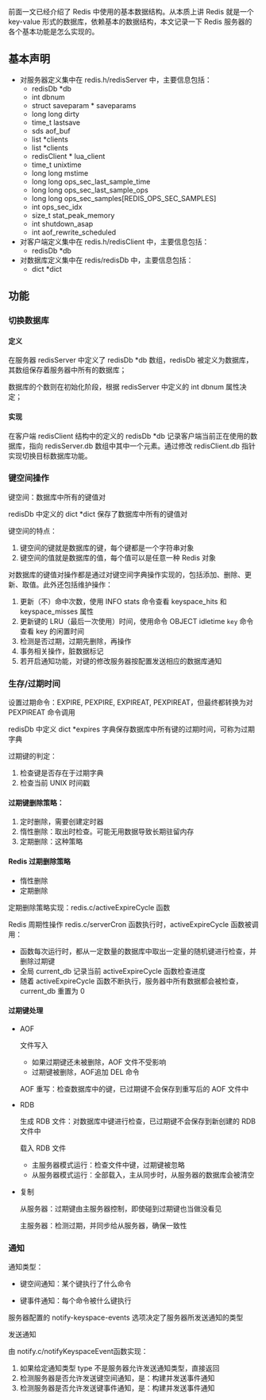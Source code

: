 前面一文已经介绍了 Redis 中使用的基本数据结构。从本质上讲 Redis 就是一个 key-value 形式的数据库，依赖基本的数据结构，本文记录一下 Redis 服务器的各个基本功能是怎么实现的。

## 基本声明

- 对服务器定义集中在 redis.h/redisServer 中，主要信息包括：
  - redisDb  *db
  - int dbnum
  - struct saveparam * saveparams
  - long long dirty
  - time_t lastsave
  - sds aof_buf
  - list *clients
  - list *clients
  - redisClient * lua_client
  - time_t unixtime
  - long long mstime
  - long long ops_sec_last_sample_time
  - long long ops_sec_last_sample_ops
  - long long ops_sec_samples[REDIS_OPS_SEC_SAMPLES]
  - int ops_sec_idx
  - size_t stat_peak_memory
  - int shutdown_asap
  - int aof_rewrite_scheduled
- 对客户端定义集中在 redis.h/redisClient 中，主要信息包括：
  - redisDb *db
- 对数据库定义集中在  redis/redisDb  中，主要信息包括：
  - dict *dict

## 功能

### 切换数据库

#### 定义

在服务器 redisServer 中定义了 redisDb  *db 数组，redisDb 被定义为数据库，其数组保存着服务器中所有的数据库；

数据库的个数则在初始化阶段，根据 redisServer 中定义的 int dbnum 属性决定；

#### 实现

在客户端 redisClient 结构中的定义的 redisDb *db 记录客户端当前正在使用的数据库，指向 redisServer.db 数组中其中一个元素。通过修改 redisClient.db 指针实现切换目标数据库功能。

### 键空间操作

键空间：数据库中所有的键值对

redisDb 中定义的 dict *dict 保存了数据库中所有的键值对

键空间的特点：

1. 键空间的键就是数据库的键，每个键都是一个字符串对象
2. 键空间的值就是数据库的值，每个值可以是任意一种 Redis 对象

对数据库的键值对操作都是通过对键空间字典操作实现的，包括添加、删除、更新、取值。此外还包括维护操作：

1. 更新（不）命中次数，使用 INFO stats 命令查看 keyspace_hits 和 keyspace_misses 属性
2. 更新键的 LRU（最后一次使用）时间，使用命令 OBJECT idletime `key` 命令查看 key 的闲置时间
3. 检测是否过期，过期先删除，再操作
4. 事务相关操作，脏数据标记
5. 若开启通知功能，对键的修改服务器按配置发送相应的数据库通知

### 生存/过期时间

设置过期命令：EXPIRE, PEXPIRE, EXPIREAT, PEXPIREAT，但最终都转换为对 PEXPIREAT 命令调用

redisDb 中定义 dict *expires 字典保存数据库中所有键的过期时间，可称为过期字典

过期键的判定：

1. 检查键是否存在于过期字典
2. 检查当前 UNIX 时间戳

#### 过期键删除策略：

1. 定时删除，需要创建定时器
2. 惰性删除：取出时检查。可能无用数据导致长期驻留内存
3. 定期删除：这种策略

#### Redis 过期删除策略

- 惰性删除
- 定期删除

定期删除策略实现：redis.c/activeExpireCycle 函数

Redis 周期性操作 redis.c/serverCron 函数执行时，activeExpireCycle 函数被调用：

- 函数每次运行时，都从一定数量的数据库中取出一定量的随机键进行检查，并删除过期键
- 全局 current_db 记录当前 activeExpireCycle 函数检查进度
- 随着 activeExpireCycle 函数不断执行，服务器中所有数据都会被检查， current_db 重置为 0

#### 过期键处理

- AOF

  文件写入

  - 如果过期键还未被删除，AOF 文件不受影响
  - 过期键被删除，AOF追加 DEL 命令

  AOF 重写：检查数据库中的键，已过期键不会保存到重写后的 AOF 文件中


- RDB

  生成 RDB 文件：对数据库中键进行检查，已过期键不会保存到新创建的 RDB 文件中

  载入 RDB 文件

  - 主服务器模式运行：检查文件中键，过期键被忽略
  - 从服务器模式运行：全部载入，主从同步时，从服务器的数据库会被清空

- 复制

  从服务器：过期键由主服务器控制，即使碰到过期键也当做没看见

  主服务器：检测过期，并同步给从服务器，确保一致性


### 通知

通知类型：

- 键空间通知：某个键执行了什么命令

- 键事件通知：每个命令被什么键执行

服务器配置的 notify-keyspace-events 选项决定了服务器所发送通知的类型

发送通知

由 notify.c/notifyKeyspaceEvent函数实现：

1. 如果给定通知类型 type 不是服务器允许发送通知类型，直接返回
2. 检测服务器是否允许发送键空间通知，是：构建并发送事件通知
3. 检测服务器是否允许发送键事件通知，是：构建并发送事件通知